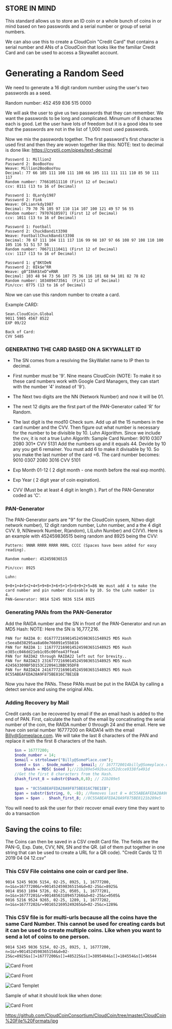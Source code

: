 
## STORE IN MIND

This standard allows us to store an ID coin or a whole bunch of coins in or mind based on two passwords and a serial number or group of serial numbers. 

We can also use this to create a CloudCoin "Credit Card" that contains a serial number and ANs of
a CloudCoin that looks like the familiar Credit Card and can be used to access a Skywallet account. 

# Generating a Random Seed

We need to generate a 16 digit random number using the user's two passwords as a seed. 

Random number: 452 459 836 515 0000

We will ask the user to give us two passwords that they can remember. We want the passwords to be long and complicated. Minumum of 8 charactes each is good. Let the user have lots of freedom but it is a good idea to see that the passwords are not in the list of 1,000 most used passwords. 

Now we mix the passwords together. The first password's first character is used first and then they are woven together like this: NOTE: text to decimal is done like: https://cryptii.com/pipes/text-decimal


```
Password 1: Million2
Password 2: BooBooYou
Weave: Million2BooBooYou
Decimal: 77 66 105 111 108 111 108 66 105 111 111 111 110 85 50 111 117
Random number: 776610511110 (First 12 of Decimal)
ccv: 8111 (13 to 16 of Decimal)

Password 1: OLardy1987
Password 2: Fink
Weave: OFLianrkdy1987
Decimal: 79 70 76 105 97 110 114 107 100 121 49 57 56 55
Random number: 797076105971 (First 12 of Decimal)
ccv: 1011 (13 to 16 of Decimal)

Password 1: Football
Password 2: ChuckBandit3398
Weave: FootballChuckBandit3398
Decimal: 70 67 111 104 111 117 116 99 98 107 97 66 108 97 108 110 100 105 116 51 51 57 56
Random number: 706711110411 (First 12 of Decimal)
ccv: 1117 (13 to 16 of Decimal)

Password 1: g^8KtDeN
Password 2: 0Ik$e^RR
Weave: g0^I8kK$teD^eRNR
Decimal: 103 48 94 73 56 107 75 36 116 101 68 94 101 82 78 82
Random number: 103489473561  (First 12 of Decimal)
Pin/ccv: 0775 (13 to 16 of Decimal)
```

Now we can use this random number to create a card. 

Example CARD:
```
Sean.CloudCoin.Global
9011 5985 4567 8522
EXP 09/22

Back of Card:
CVV 5485

```




### GENERATING THE CARD BASED ON A SKYWALLET ID

* The SN comes from a resolving the SkyWallet name to IP then to decimal. 

* First number must be '9'. Nine means CloudCoin (NOTE: To make it so these card numbers work with Google Card Managers, they can start with the number '4' instead of '9'). 

* The Next two digits are the NN (Network Number) and now it will be 01. 

* The next 12 digits are the first part of the PAN-Generator called 'R' for Random. 

* The last digit is the mod10 Check sum. Add up all the 15 numbers in the card number and the CVV. Then figure out what number is necessary for the number to be divisible by 10. Luhn Algorithm. Since we include the cvv, it is not a true Luhn Algorith:
Sample Card Number: 9010 0307 2080 301*  CVV 5131
Add the numbers up and it equals 44. Devide by 10 any you get 6 remainer. You must add 6 to make it divisable by 10. So you make the last number of the card =6. The card number becomes: 9010 0307 2080 3016 CVV 5101

* Exp Month 01-12 ( 2 digit month - one month before the real exp month).

* Exp Year ( 2 digit year of coin expiration).

* CVV (Must be at least 4 digit in length ). Part of the PAN-Generator coded as 'C'. 

### PAN-Generator 
The PAN-Generator parts are "9" for the CloudCoin sysem, N(two digit network number), 12 digit random number, Luhn number, and a the 4 digit CVV. 9, N(Nework Number, R(andom), L(Luhn Number) and C(VV). 
Here is an example with 452459836515 being random and 8925 being the CVV:
```
Pattern: 9NNR RRRR RRRR RRRL CCCC (Spaces have been added for easy reading).

Random number: 452459836515 

Pin/ccv: 8925

Luhn:

9+0+1+4+5+2+4+5+9+8+3+6+5+1+5+8+9+2+5=86 We must add 4 to make the card number and pin number divisable by 10. So the Luhn number is 
4. 
PAN-Generator: 9014 5245 9836 5154 8925
```
### Generating PANs from the PAN-Generator
Add the RAIDA number and the SN in front of the PAN-Generator and run an MD5 Hash:
NOTE: Here the SN is 16,777,216.
```
PAN for RAIDA 0: 01677721690145245983651548925 MD5 Hash c5eea8d38295aa8a60e766091e55b816
PAN for RAIDA 1: 11677721690145245983651548925 MD5 Hash e385cc046dd21eb1c05c00fea43ffea4
PAN for RAIDA2 through RAIDA22 left out for brevity..
PAN for RAIDA23 231677721690145245983651548925 MD5 Hash 424563309BF5D153C2209412BBC95DF8
PAN for RAIDA24 241677721690145245983651548925 MD5 Hash  8C55ABEAFEDA28A9F875BE816C7BE1EB
```
Now you have the PANs. These PANs must be put in the RAIDA by calling a detect service and using the original ANs. 

### Adding Recovery by Mail
Credit cards can be recovered by email if the an email hash is added to the end of PAN. 
First, calculate the hash of the email by concatinating the serial number of the coin, the RAIDA number 0 through 24 and the email. 
Here we have coin serial number 16777200 on RAIDA14 with the email Billy@Someplace.com. 
We will take the last 8 characters of the PAN and replace it with the first 8 characters of the hash. 
```php
    $sn = 16777200;
    $node_number = 14;
    $email = strtolower("Billy@SomePlace.com");
    $seed = $sn . $node_number . $email; // 1677720014billy@Someplace.com
		$hash = MD5( $seed );//21b289e5492baca352dcce9338fa491d
    //Get the first 8 characters from the Hash. 
    $hash_first_8 = substr($hash,0,8); // 21b289e5
    
    $pan = "8C55ABEAFEDA28A9F875BE816C7BE1EB";
    $pan = substr($string, 0, -8); //Removes last 8 = 8C55ABEAFEDA28A9F875BE81
    $pan = $pan .  $hash_first_8; //8C55ABEAFEDA28A9F875BE8121b289e5
```
You will need to ask the user for their recover email every time they want to do a transaction


## Saving the coins to file:
The Coins can then be saved in a CSV credit Card file. The fields are the PAN-G, Exp. Date, CVV, NN, SN and the QR. (all of them put together in one string that can be used to create a URL for a QR code).
"Credit Cards 12 11 2019 04 04 12.csv"


### This CSV File cointains one coin or card per line.
```
9014 5245 9836 5154, 02-25, 8925, 1, 16777200, n=1&s=16777200&r=9014524598365154&d=02-25&c=8925& 
9014 8563 1894 5726, 02-25, 0505, 1, 16777201, n=1&s=16777201&r=90148563189457266&d=02-25&c=0505& 
9016 5216 9524 9265, 02-25, 1289, 1, 16777202, n=1&s=16777202&r=9016521695249265&d=02-25&c=1289& 
```

### This CSV file is for multi-urls because all the coins have the same Card Number. This cannot be used for creating cards but it can be used to create multiple coins. Like when you want to send a lot of coins to one person. 

```
9014 5245 9836 5154, 02-25, 8925, 1, 16777200, n=1&r=9014524598365154&d=02-25&c=8925&s[]=16777200&s[]=485225&s[]=3895484&s[]=184554&s[]=96544

```


![Card Front](card-front.png)


![Card Front](card-back.png)

![Card Templet](card.png)


Sample of what it should look like when done: 

![Card Front](card.jpg)

https://github.com/CloudCoinConsortium/CloudCoin/tree/master/CloudCoin%20File%20Formats/jpg






